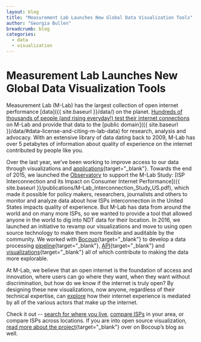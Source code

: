 ```yaml
---
layout: blog
title: "Measurement Lab Launches New Global Data Visualization Tools"
author: "Georgia Bullen"
breadcrumb: blog
categories:
  - data
  - visualization
---
```


# Measurement Lab Launches New Global Data Visualization Tools

Measurement Lab (M-Lab) has the largest collection of open internet performance [data]({{ site.baseurl }}/data/) on the planet. [Hundreds of thousands of people (and rising everyday!) test their internet connections](https://viz.measurementlab.net/) on M-Lab and provide that data to the [public domain]({{ site.baseurl }}/data/#data-license-and-citing-m-lab-data) for research, analysis and advocacy. With an extensive library of data dating back to 2009, M-Lab has over 5 petabytes of information about quality of experience on the internet contributed by people like you.<!--more-->

Over the last year, we’ve been working to improve access to our data through visualizations and [applications](https://www.newamerica.org/oti/press-releases/seattle-launches-broadband-speed-test-in-partnership-with-oti/){target="_blank"}. Towards the end of 2015, we launched the [Observatory](https://www.measurementlab.net/observatory/) to support the M-Lab Study: [ISP Interconnection and its Impact on Consumer Internet Performance]({{ site.baseurl }}/publications/M-Lab_Interconnection_Study_US.pdf), which made it possible for policy makers, researchers, journalists and others to monitor and analyze data about how ISPs interconnection in the United States impacts quality of experience. But M-Lab has data from around the world and on many more ISPs, so we wanted to provide a tool that allowed anyone in the world to dig into NDT data for their location. In 2016, we launched an initiative to revamp our visualizations and move to using open source technology to make them more flexible and auditable by the community. We worked with [Bocoup](https://bocoup.com/datavis){target="_blank"} to develop a data processing [pipeline](https://github.com/m-lab/mlab-vis-pipeline){target="_blank"}, [API](https://github.com/m-lab/mlab-vis-api){target="_blank"} and [visualizations](https://github.com/m-lab/mlab-vis-client){target="_blank"} all of which contribute to making the data more explorable.

At M-Lab, we believe that an open internet is the foundation of access and innovation, where users can go where they want, when they want without discrimination, but how do we know if the internet is truly open? By designing these new visualizations, now anyone, regardless of their technical expertise, can [explore](https://viz.measurementlab.net/) how their internet experience is mediated by all of the various actors that make up the internet.

Check it out -- [search for where you live](http://viz.measurementlab.net/), [compare ISPs](https://viz.measurementlab.net/compare/location) in your area, or compare ISPs across locations. If you are into open source visualization, [read more about the project](https://bocoup.com/?p=4898&preview=1&_ppp=c74ba9af28){target="_blank"} over on Bocoup’s blog as well.